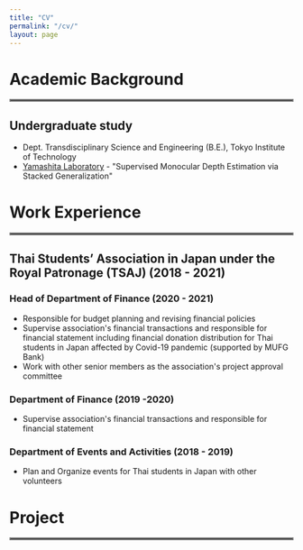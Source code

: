 ```yaml
---
title: "CV"
permalink: "/cv/"
layout: page
---
```


# Academic Background
<hr style="border:2px solid gray"> </hr>

## Undergraduate study
 - Dept. Transdisciplinary Science and Engineering (B.E.), Tokyo Institute of Technology
 - [Yamashita Laboratory](http://www.ide.titech.ac.jp/~yylab/) - "Supervised Monocular Depth Estimation via Stacked Generalization"

# Work Experience
<hr style="border:2px solid gray"> </hr>

## Thai Students’ Association in Japan under the Royal Patronage (TSAJ) (2018 - 2021)
### Head of Department of Finance (2020 - 2021)
 - Responsible for budget planning and revising financial policies
 - Supervise association's financial transactions and responsible for financial statement including financial donation distribution for Thai students in Japan affected by Covid-19 pandemic (supported by MUFG Bank)
 - Work with other senior members as the association's project approval committee
### Department of Finance (2019 -2020)
 - Supervise association's financial transactions and responsible for financial statement
### Department of Events and Activities (2018 - 2019)
 - Plan and Organize events for Thai students in Japan with other volunteers

# Project
<hr style="border:2px solid gray"> </hr>
